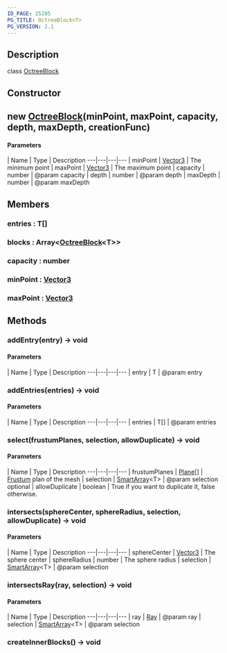 ```yaml
---
ID_PAGE: 25205
PG_TITLE: OctreeBlock<T>
PG_VERSION: 2.1
---
```

## Description

class [OctreeBlock](/classes/2.3/OctreeBlock)



## Constructor

##  new [OctreeBlock](/classes/2.3/OctreeBlock)(minPoint, maxPoint, capacity, depth, maxDepth, creationFunc)



#### Parameters
 | Name | Type | Description
---|---|---|---
 | minPoint | [Vector3](/classes/2.3/Vector3) |   The minimum point
 | maxPoint | [Vector3](/classes/2.3/Vector3) |   The maximum point
 | capacity | number |   @param capacity
 | depth | number |   @param depth
 | maxDepth | number |   @param maxDepth
## Members

### entries : T[]



### blocks : Array&lt;[OctreeBlock](/classes/2.3/OctreeBlock)&lt;T&gt;&gt;



### capacity : number



### minPoint : [Vector3](/classes/2.3/Vector3)



### maxPoint : [Vector3](/classes/2.3/Vector3)



## Methods

### addEntry(entry) &rarr; void



#### Parameters
 | Name | Type | Description
---|---|---|---
 | entry | T |   @param entry

### addEntries(entries) &rarr; void



#### Parameters
 | Name | Type | Description
---|---|---|---
 | entries | T[] |   @param entries

### select(frustumPlanes, selection, allowDuplicate) &rarr; void



#### Parameters
 | Name | Type | Description
---|---|---|---
 | frustumPlanes | [Plane](/classes/2.3/Plane)[] |   [Frustum](/classes/2.3/Frustum) plan of the mesh
 | selection | [SmartArray](/classes/2.3/SmartArray)&lt;T&gt; |   @param selection
optional | allowDuplicate | boolean |   True if you want to duplicate it, false otherwise.
### intersects(sphereCenter, sphereRadius, selection, allowDuplicate) &rarr; void



#### Parameters
 | Name | Type | Description
---|---|---|---
 | sphereCenter | [Vector3](/classes/2.3/Vector3) |   The sphere center
 | sphereRadius | number |   The sphere radius
 | selection | [SmartArray](/classes/2.3/SmartArray)&lt;T&gt; |   @param selection
### intersectsRay(ray, selection) &rarr; void



#### Parameters
 | Name | Type | Description
---|---|---|---
 | ray | [Ray](/classes/2.3/Ray) |   @param ray
 | selection | [SmartArray](/classes/2.3/SmartArray)&lt;T&gt; |   @param selection
### createInnerBlocks() &rarr; void


